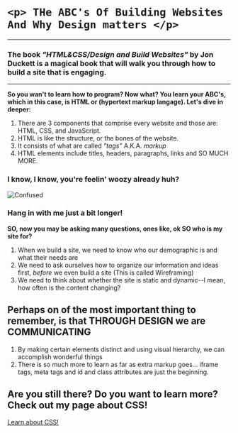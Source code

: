 #  `<p> THe ABC's Of Building Websites And Why Design matters </p>`  
----


### The book *"HTML&CSS/Design and Build Websites"* by Jon Duckett is a magical book that will walk you through how to build a site that is engaging. 
-------

**So you wan't to learn how to program? Now what? You learn your ABC's, which in this case, is HTML or (hypertext markup langage). Let's dive in deeper:**

1. There are 3 components that comprise every website and those are: HTML, CSS, and JavaScript. 
1. HTML is like the structure, or the bones of the website. 
1. It consists of what are called *"tags"*
A.K.A. *markup*
1. HTML elements include titles, headers, paragraphs, links and SO MUCH MORE. 

### I know, I know, you're feelin' woozy already huh? 

![Confused](https://media.giphy.com/media/Qw4X3FmMTbUAgDfsbf2/giphy.gif)

### Hang in with me just a bit longer! 

**SO, now you may be asking many questions, ones like, ok SO who is my site for?**

1. When we build a site, we need to know who our demographic is and what their needs are
1. We need to ask ourselves how to organize our information and ideas first, *before* we even build a site (This is called Wireframing)
1. We need to think about whether the site is static and dynamic--I mean, how often is the content changing?

## Perhaps on of the most important thing to remember, is that THROUGH DESIGN we are COMMUNICATING

1. By making certain elements distinct and using visual hierarchy, we can accomplish wonderful things
1. There is so much more to learn as far as extra markup goes... iframe tags, meta tags and id and class attributes are just the beginning.

## Are you still there? Do you want to learn more? Check out my page about CSS!

 [Learn about CSS!](https://rivad2.github.io/reading-notes/structure-css.html)


